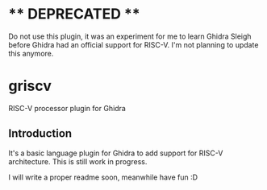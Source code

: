 # ** DEPRECATED **
Do not use this plugin, it was an experiment for me to learn Ghidra Sleigh before Ghidra had an official support for RISC-V. I'm not planning to update this anymore.



# griscv
RISC-V processor plugin for Ghidra

## Introduction
It's a basic language plugin for Ghidra to add support for RISC-V architecture. This is still work in progress.

I will write a proper readme soon, meanwhile have fun :D
